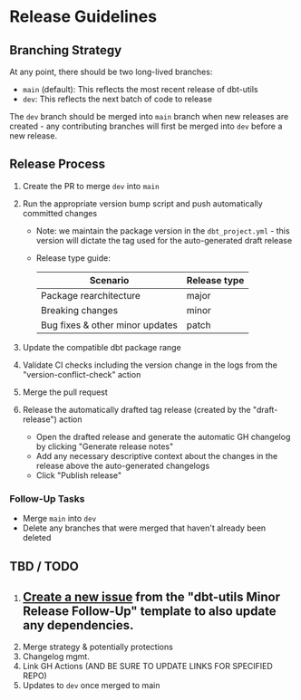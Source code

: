 # Release Guidelines

## Branching Strategy

At any point, there should be two long-lived branches:
- `main` (default): This reflects the most recent release of dbt-utils
- `dev`: This reflects the next batch of code to release

The `dev` branch should be merged into `main` branch when new releases are created - any contributing branches will first be merged into `dev` before a new release.


## Release Process

1. Create the PR to merge `dev` into `main`
1. Run the appropriate version bump script and push automatically committed changes 
    - Note: we maintain the package version in the `dbt_project.yml` - this version will dictate the tag used for the auto-generated draft release
    - Release type guide:

        | Scenario                                   | Release type |
        |--------------------------------------------|--------------|
        | Package rearchitecture                     | major        |
        | Breaking changes                           | minor        |
        | Bug fixes & other minor updates            | patch        |

1. Update the compatible dbt package range
1. Validate CI checks including the version change in the logs from the "version-conflict-check" action
1. Merge the pull request
1. Release the automatically drafted tag release (created by the "draft-release") action
    - Open the drafted release and generate the automatic GH changelog by clicking "Generate release notes"
    - Add any necessary descriptive context about the changes in the release above the auto-generated changelogs
    - Click "Publish release"

### Follow-Up Tasks

- Merge `main` into `dev`
- Delete any branches that were merged that haven't already been deleted


## TBD / TODO

1. [Create a new issue](https://github.com/dbt-labs/dbt-utils/issues/new/choose) from the "dbt-utils Minor Release Follow-Up" template to also update any dependencies.
    - 
1. Merge strategy & potentially protections
1. Changelog mgmt.
1. Link GH Actions (AND BE SURE TO UPDATE LINKS FOR SPECIFIED REPO)
1. Updates to `dev` once merged to main
